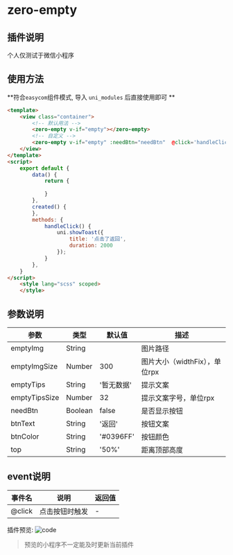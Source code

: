 # zero-empty


## 插件说明

个人仅测试于微信小程序


## 使用方法

**符合`easycom`组件模式, 导入 `uni_modules` 后直接使用即可 **

```html
<template>
	<view class="container">
		<!-- 默认用法 -->
		<zero-empty v-if="empty"></zero-empty>
		<!-- 自定义 -->
		<zero-empty v-if="empty" :needBtn="needBtn"  @click='handleClick'></zero-empty>
	</view>
</template>
<script>
	export default {
		data() {
			return {
				
			}
		},
		created() {
		},
		methods: {
			handleClick() {
				uni.showToast({
					title: '点击了返回',
					duration: 2000
				});
			}
		},
	}
</script>
	<style lang="scss" scoped>
	</style>
```

## 参数说明

|参数			|类型	|默认值		|描述							|
|--				|--		|--			|--								|
|emptyImg		|String	|			|图片路径						|
|emptyImgSize	|Number	|300		|图片大小（widthFix），单位rpx	|
|emptyTips		|String	|'暂无数据'	|提示文案						|
|emptyTipsSize	|Number	|32			|提示文案字号，单位rpx			|
|needBtn		|Boolean|false		|是否显示按钮					|
|btnText		|String	|'返回'		|按钮文案						|
|btnColor		|String	|'#0396FF'	|按钮颜色						|
|top			|String	|'50%'		| 距离顶部高度					|


## event说明
|事件名	|说明			|返回值	|
|--		|--				|--		|
|@click	|点击按钮时触发	|-		|




插件预览:
![code](https://img.zerojs.cn/mweb/we_code.jpg)

> 预览的小程序不一定能及时更新当前插件